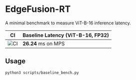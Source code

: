 # EdgeFusion-RT

A minimal benchmark to measure ViT-B-16 inference latency.

| CI | Baseline Latency (ViT-B-16, FP32) |
|----|-----------------------------------|
| ![CI](https://github.com/<your-user>/edgefusion-rt/actions/workflows/ci.yml/badge.svg) | **26.24** ms on MPS |

## Usage

```bash
python3 scripts/baseline_bench.py
